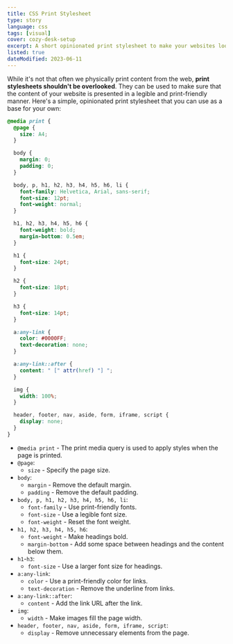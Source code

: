 ```yaml
---
title: CSS Print Stylesheet
type: story
language: css
tags: [visual]
cover: cozy-desk-setup
excerpt: A short opinionated print stylesheet to make your websites look great on paper.
listed: true
dateModified: 2023-06-11
---
```


While it's not that often we physically print content from the web, **print stylesheets shouldn't be overlooked**. They can be used to make sure that the content of your website is presented in a legible and print-friendly manner. Here's a simple, opinionated print stylesheet that you can use as a base for your own:

```css
@media print {
  @page {
    size: A4;
  }

  body {
    margin: 0;
    padding: 0;
  }

  body, p, h1, h2, h3, h4, h5, h6, li {
    font-family: Helvetica, Arial, sans-serif;
    font-size: 12pt;
    font-weight: normal;
  }

  h1, h2, h3, h4, h5, h6 {
    font-weight: bold;
    margin-bottom: 0.5em;
  }

  h1 {
    font-size: 24pt;
  }

  h2 {
    font-size: 18pt;
  }

  h3 {
    font-size: 14pt;
  }

  a:any-link {
    color: #0000FF;
    text-decoration: none;
  }

  a:any-link::after {
    content: " [" attr(href) "] ";
  }

  img {
    width: 100%;
  }

  header, footer, nav, aside, form, iframe, script {
    display: none;
  }
}
```

- `@media print` - The print media query is used to apply styles when the page is printed.
- `@page`:
  - `size` - Specify the page size.
- `body`:
  - `margin` - Remove the default margin.
  - `padding` - Remove the default padding.
- `body, p, h1, h2, h3, h4, h5, h6, li`:
  - `font-family` - Use print-friendly fonts.
  - `font-size` - Use a legible font size.
  - `font-weight` - Reset the font weight.
- `h1, h2, h3, h4, h5, h6`:
  - `font-weight` - Make headings bold.
  - `margin-bottom` - Add some space between headings and the content below them.
- `h1`-`h3`:
  - `font-size` - Use a larger font size for headings.
- `a:any-link`:
  - `color` - Use a print-friendly color for links.
  - `text-decoration` - Remove the underline from links.
- `a:any-link::after`:
  - `content` - Add the link URL after the link.
- `img`:
  - `width` - Make images fill the page width.
- `header, footer, nav, aside, form, iframe, script`:
  - `display` - Remove unnecessary elements from the page.
